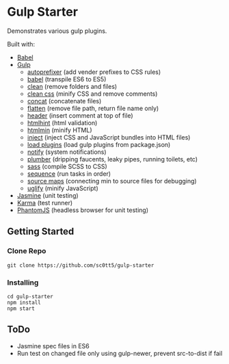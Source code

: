 # Gulp Starter

Demonstrates various gulp plugins.

Built with:

-   [Babel](https://www.npmjs.com/package/babel-core)
-   [Gulp](https://www.npmjs.com/package/gulp)
    -   [autoprefixer](https://www.npmjs.com/package/gulp-autoprefixer) (add vender prefixes to CSS rules)
    -   [babel](https://www.npmjs.com/package/gulp-babel) (transpile ES6 to ES5)
    -   [clean](https://www.npmjs.com/package/gulp-clean) (remove folders and files)
    -   [clean css](https://www.npmjs.com/package/gulp-clean-css) (minify CSS and remove comments)
    -   [concat](https://www.npmjs.com/package/gulp-concat) (concatenate files)
    -   [flatten](https://www.npmjs.com/package/gulp-flatten) (remove file path, return file name only)
    -   [header](https://www.npmjs.com/package/gulp-header) (insert comment at top of file)
    -   [htmlhint](https://www.npmjs.com/package/gulp-htmlhint) (html validation)
    -   [htmlmin](https://www.npmjs.com/package/gulp-htmlmin) (minify HTML)
    -   [inject](https://www.npmjs.com/package/gulp-inject) (inject CSS and JavaScript bundles into HTML files)
    -   [load plugins](https://www.npmjs.com/package/gulp-load-plugins) (load gulp plugins from package.json)
    -   [notify](https://www.npmjs.com/package/gulp-notify) (system notifications)
    -   [plumber](https://www.npmjs.com/package/gulp-plumber) (dripping faucents, leaky pipes, running toilets, etc)
    -   [sass](https://www.npmjs.com/package/gulp-sass) (compile SCSS to CSS)
    -   [sequence](https://www.npmjs.com/package/gulp-sequence) (run tasks in order)
    -   [source maps](https://www.npmjs.com/package/gulp-sourcemaps) (connecting min to source files for debugging)
    -   [uglify](https://www.npmjs.com/package/gulp-uglify) (minify JavaScript)
-   [Jasmine](https://www.npmjs.com/package/jasmine-core) (unit testing)
-   [Karma](https://www.npmjs.com/package/karma) (test runner)
-   [PhantomJS](https://www.npmjs.com/package/phantomjs-prebuilt) (headless browser for unit testing)

## Getting Started

### Clone Repo

```
git clone https://github.com/sc0tt5/gulp-starter
```

### Installing

```
cd gulp-starter
npm install
npm start
```

## ToDo

-   Jasmine spec files in ES6
-   Run test on changed file only using gulp-newer, prevent src-to-dist if fail

